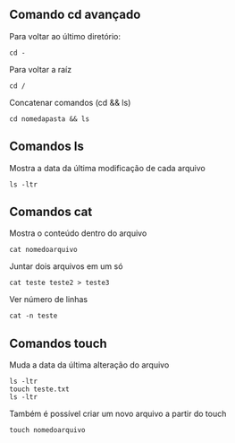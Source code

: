 ## Comando cd avançado

Para voltar ao último diretório:

```
cd -
```

Para voltar a raíz

```
cd /
```

Concatenar comandos (cd && ls)

```
cd nomedapasta && ls
```

## Comandos ls

Mostra a data da última modificação de cada arquivo

```
ls -ltr
```

## Comandos cat

Mostra o conteúdo dentro do arquivo

```
cat nomedoarquivo
```

Juntar dois arquivos em um só

```
cat teste teste2 > teste3
```

Ver número de linhas

```
cat -n teste
```

## Comandos touch

Muda a data da última alteração do arquivo

```
ls -ltr
touch teste.txt
ls -ltr
```
Também é possível criar um novo arquivo a partir do touch

```
touch nomedoarquivo
```